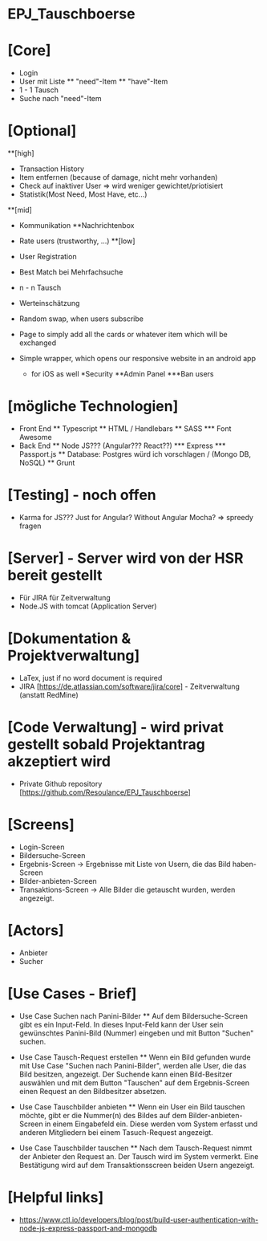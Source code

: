 # EPJ_Tauschboerse

# [Core]
* Login
* User mit Liste
** "need"-Item
** "have"-Item
* 1 - 1 Tausch
* Suche nach "need"-Item 

# [Optional]
**[high]
* Transaction History
* Item entfernen (because of damage, nicht mehr vorhanden)
* Check auf inaktiver User => wird weniger gewichtet/priotisiert
* Statistik(Most Need, Most Have, etc...)

**[mid]
* Kommunikation
**Nachrichtenbox

* Rate users (trustworthy, ...)
**[low]
* User Registration
* Best Match bei Mehrfachsuche
* n - n Tausch
* Werteinschätzung
* Random swap, when users subscribe
* Page to simply add all the cards or whatever item which will be exchanged 
* Simple wrapper, which opens our responsive website in an android app
    * for iOS as well
*Security
**Admin Panel
***Ban users

# [mögliche Technologien]
* Front End
** Typescript
** HTML / Handlebars
** SASS
*** Font Awesome
* Back End
** Node JS??? (Angular??? React??)
*** Express
*** Passport.js
** Database: Postgres würd ich vorschlagen / (Mongo DB, NoSQL)
** Grunt

# [Testing] - noch offen
* Karma for JS??? Just for Angular? Without Angular Mocha? => spreedy fragen

# [Server] - Server wird von der HSR bereit gestellt
* Für JIRA für Zeitverwaltung 
* Node.JS with tomcat (Application Server)

# [Dokumentation & Projektverwaltung]
* LaTex, just if no word document is required
* JIRA [https://de.atlassian.com/software/jira/core] - Zeitverwaltung (anstatt RedMine)

# [Code Verwaltung] - wird privat gestellt sobald Projektantrag akzeptiert wird
* Private Github repository [https://github.com/Resoulance/EPJ_Tauschboerse]

# [Screens]
* Login-Screen
* Bildersuche-Screen
* Ergebnis-Screen -> Ergebnisse mit Liste von Usern, die das Bild haben-Screen 
* Bilder-anbieten-Screen
* Transaktions-Screen -> Alle Bilder die getauscht wurden, werden angezeigt.

# [Actors]
* Anbieter
* Sucher

# [Use Cases - Brief]
* Use Case Suchen nach Panini-Bilder
** Auf dem Bildersuche-Screen gibt es ein Input-Feld. In dieses Input-Feld kann der User sein gewünschtes Panini-Bild (Nummer) eingeben und mit Button "Suchen" suchen.

* Use Case Tausch-Request erstellen
** Wenn ein Bild gefunden wurde mit Use Case "Suchen nach Panini-Bilder", werden alle User, die das Bild besitzen, angezeigt. Der Suchende kann einen Bild-Besitzer auswählen und mit dem Button "Tauschen" auf dem Ergebnis-Screen einen Request an den Bildbesitzer absetzen.

* Use Case Tauschbilder anbieten
** Wenn ein User ein Bild tauschen möchte, gibt er die Nummer(n) des Bildes auf dem Bilder-anbieten-Screen in einem Eingabefeld ein. Diese werden vom System erfasst und anderen Mitgliedern bei einem Tasuch-Request angezeigt. 

* Use Case Tauschbilder tauschen
** Nach dem Tausch-Request nimmt der Anbieter den Request an. Der Tausch wird im System vermerkt. Eine Bestätigung wird auf dem Transaktionsscreen beiden Usern angezeigt.

# [Helpful links]
* https://www.ctl.io/developers/blog/post/build-user-authentication-with-node-js-express-passport-and-mongodb



